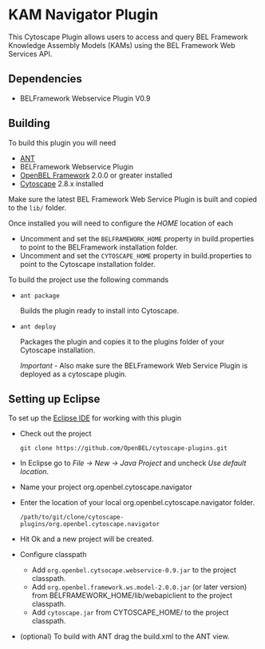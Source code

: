 KAM Navigator Plugin
==============================

This Cytoscape Plugin allows users to access and query BEL Framework Knowledge Assembly Models (KAMs) using the BEL Framework Web Services API.

Dependencies
----------
-   BELFramework Webservice Plugin V0.9

Building
--------

To build this plugin you will need

-   [ANT](http://ant.apache.org/)
-   BELFramework Webservice Plugin
-   [OpenBEL Framework](https://github.com/OpenBEL/openbel-framework/) 2.0.0 or greater installed
-   [Cytoscape](http://www.cytoscape.org/) 2.8.x installed

Make sure the latest BEL Framework Web Service Plugin is built and copied to the `lib/` folder.

Once installed you will need to configure the *HOME* location of each

-   Uncomment and set the `BELFRAMEWORK_HOME` property in build.properties to
    point to the BELFramework installation folder.
-   Uncomment and set the `CYTOSCAPE_HOME` property in build.properties to point
    to the Cytoscape installation folder.

To build the project use the following commands

-   `ant package`

    Builds the plugin ready to install into Cytoscape.

-   `ant deploy`

    Packages the plugin and copies it to the plugins folder of your Cytoscape installation.

    *Important* - Also make sure the BELFramework Web Service Plugin is deployed as a cytoscape plugin.


Setting up Eclipse
------------------

To set up the [Eclipse IDE](http://www.eclipse.org/) for working with this plugin

-   Check out the project

    `git clone https://github.com/OpenBEL/cytoscape-plugins.git`

-   In Eclipse go to *File -> New -> Java Project* and uncheck *Use default location*.

-   Name your project org.openbel.cytoscape.navigator

-   Enter the location of your local org.openbel.cytoscape.navigator folder.

    `/path/to/git/clone/cytoscape-plugins/org.openbel.cytoscape.navigator`

-   Hit Ok and a new project will be created.

-   Configure classpath

    -   Add `org.openbel.cytsocape.webservice-0.9.jar` to the project classpath.
    -   Add `org.openbel.framework.ws.model-2.0.0.jar` (or later version) from BELFRAMEWORK_HOME/lib/webapiclient to the project classpath.
    -   Add `cytoscape.jar` from CYTOSCAPE_HOME/ to the project classpath.

-   (optional) To build with ANT drag the build.xml to the ANT view.
